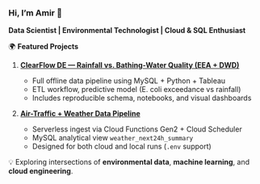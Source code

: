 ### Hi, I’m Amir 👋

**Data Scientist | Environmental Technologist | Cloud & SQL Enthusiast**

🌍 **Featured Projects**

1. **[ClearFlow DE — Rainfall vs. Bathing-Water Quality (EEA + DWD)](https://github.com/amirtalebi58/clearflow-de-offline)**
   - Full offline data pipeline using MySQL + Python + Tableau  
   - ETL workflow, predictive model (E. coli exceedance vs rainfall)  
   - Includes reproducible schema, notebooks, and visual dashboards  

2. **[Air-Traffic + Weather Data Pipeline](https://github.com/amirtalebi58/gans-air-traffic-weather-pipeline)**
   - Serverless ingest via Cloud Functions Gen2 + Cloud Scheduler  
   - MySQL analytical view `weather_next24h_summary`  
   - Designed for both cloud and local runs (`.env` support)

💡 Exploring intersections of **environmental data**, **machine learning**, and **cloud engineering**.


